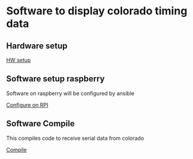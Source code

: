 # Software to display colorado timing data

## Hardware setup

[HW setup][setup/Readme.md]

## Software setup raspberry

Software on raspberry will be configured by ansible

[Configure on RPI][ansible_readme]

## Software Compile

This compiles code to receive serial data from colorado

[Compile][sw_readme]

[sw_readme]: software/README.md
[ansible_readme]: ansible/Readme.md
[setup/Readme.md]: setup/Readme.md
